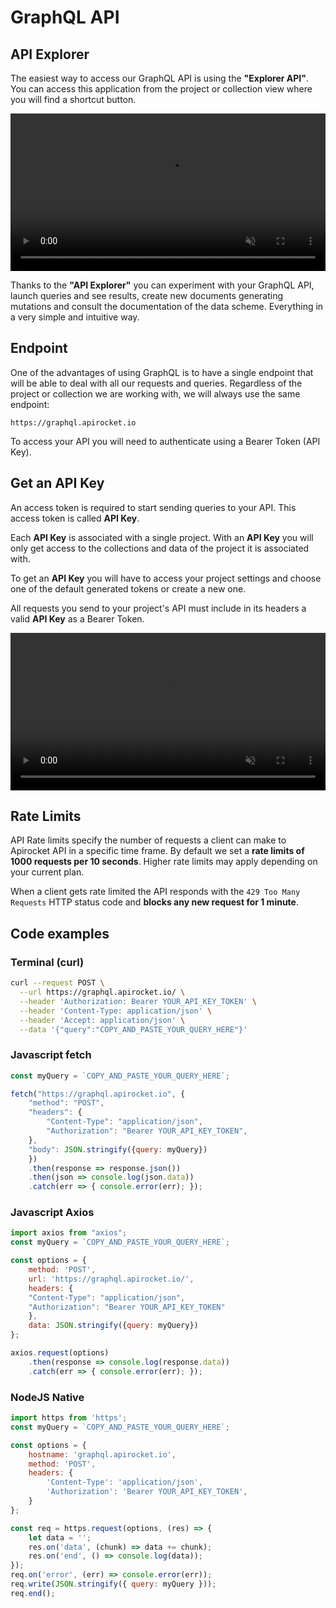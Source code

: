 # GraphQL API



## API Explorer

The easiest way to access our GraphQL API is using the **"Explorer API"**. You can access this application from the project or collection view where you will find a shortcut button.

<video width="100%" muted loop autoplay playsinline>
  <source src="/assets/video/api-explorer.mp4" type="video/mp4">
</video> 

Thanks to the **"API Explorer"** you can experiment with your GraphQL API, launch queries and see results, create new documents generating mutations and consult the documentation of the data scheme. Everything in a very simple and intuitive way.

## Endpoint

One of the advantages of using GraphQL is to have a single endpoint that will be able to deal with all our requests and queries. Regardless of the project or collection we are working with, we will always use the same endpoint:

```
https://graphql.apirocket.io
```

To access your API you will need to authenticate using a Bearer Token (API Key).


## Get an API Key

An access token is required to start sending queries to your API. This access token is called **API Key**.

Each **API Key** is associated with a single project. With an **API Key** you will only get access to the collections and data of the project it is associated with.

To get an **API Key** you will have to access your project settings and choose one of the default generated tokens or create a new one.

All requests you send to your project's API must include in its headers a valid **API Key** as a Bearer Token.

<video width="100%" controls muted loop playsinline>
  <source src="/assets/video/api-token.mp4" type="video/mp4">
</video>


## Rate Limits

API Rate limits specify the number of requests a client can make to Apirocket API in a specific time frame. By default we set a **rate limits of 1000 requests per 10 seconds**. Higher rate limits may apply depending on your current plan.

When a client gets rate limited the API responds with the `429 Too Many Requests` HTTP status code and **blocks any new request for 1 minute**.

## Code examples

### Terminal (curl)

``` bash
curl --request POST \
  --url https://graphql.apirocket.io/ \
  --header 'Authorization: Bearer YOUR_API_KEY_TOKEN' \
  --header 'Content-Type: application/json' \
  --header 'Accept: application/json' \
  --data '{"query":"COPY_AND_PASTE_YOUR_QUERY_HERE"}'
```

### Javascript fetch

``` js
const myQuery = `COPY_AND_PASTE_YOUR_QUERY_HERE`;

fetch("https://graphql.apirocket.io", {
	"method": "POST",
	"headers": {
		"Content-Type": "application/json",
		"Authorization": "Bearer YOUR_API_KEY_TOKEN",
	},
	"body": JSON.stringify({query: myQuery})
	})
	.then(response => response.json())
	.then(json => console.log(json.data))
	.catch(err => { console.error(err); });
```

### Javascript Axios

``` js
import axios from "axios";
const myQuery = `COPY_AND_PASTE_YOUR_QUERY_HERE`;

const options = {
	method: 'POST',
	url: 'https://graphql.apirocket.io/',
	headers: {
	"Content-Type": "application/json",
	"Authorization": "Bearer YOUR_API_KEY_TOKEN"
	},
	data: JSON.stringify({query: myQuery})
};

axios.request(options)
	.then(response => console.log(response.data))
	.catch(err => { console.error(err); });	
```

### NodeJS Native

``` js
import https from 'https';
const myQuery = `COPY_AND_PASTE_YOUR_QUERY_HERE`;

const options = {
	hostname: 'graphql.apirocket.io',
	method: 'POST',
	headers: {
		'Content-Type': 'application/json',
		'Authorization': 'Bearer YOUR_API_KEY_TOKEN',
	}
};

const req = https.request(options, (res) => {
	let data = '';
	res.on('data', (chunk) => data += chunk);
	res.on('end', () => console.log(data));
});
req.on('error', (err) => console.error(err));
req.write(JSON.stringify({ query: myQuery }));
req.end();
```
